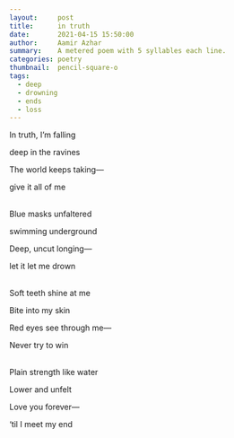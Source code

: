 ```yaml
---
layout:     post
title:      in truth
date:       2021-04-15 15:50:00
author:     Aamir Azhar
summary:    A metered poem with 5 syllables each line.
categories: poetry
thumbnail:  pencil-square-o
tags:
  - deep
  - drowning
  - ends
  - loss
---
```

In truth, I’m falling

deep in the ravines

The world keeps taking—

give it all of me

<br>
Blue masks unfaltered

swimming underground

Deep, uncut longing—

let it let me drown

<br>
Soft teeth shine at me

Bite into my skin

Red eyes see through me—

Never try to win

<br>
Plain strength like water

Lower and unfelt

Love you forever—

‘til I meet my end
